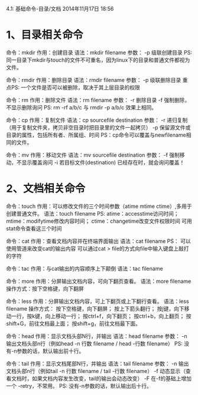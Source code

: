 4.1: 基础命令-目录/文档
2014年11月17日
18:56
 
1、目录相关命令
=============================================
命令：mkdir 
作用：创建目录
语法：mkdir filename
参数：
-p 级联创建目录
PS:
同一目录下mkdir与touch的文件不可重名，因为linux下的目录和普通文件都视为文件。
 
 
命令：rmdir
作用：删除目录
语法：rmdir filename
参数：
-p 级联删除目录
重点PS:
一个文件是否可以被删除，取决于其上层目录的权限
 
 
命令：rm
作用：删除文件
语法：rm filename
参数：
-r 删除目录
-f 强制删除，不显示删除询问
PS: rm -rf a/b/c 与 rmdir -p a/b/c 效果上相同。
 
 
命令：cp 
作用：复制文件
语法：cp sourcefile destination
参数：
-r 递归复制（用于复制文件夹，拷贝非空目录时把目录里的文件一起拷贝）
-p 保留源文件或目录的属性，包括所有者、所属组、时间
PS：cp命令可以覆盖与newfilename相同的文件。
 
 
命令：mv
作用：移动文件
语法：mv sourcefile destination
参数：
-f 强制移动，不显示覆盖询问
-i 若目标文件(destination) 已经存在时，就会询问覆盖！
 
 
2、文档相关命令
===========================================
命令：touch
作用：可以修改文件的三个时间参数（atime mtime ctime）,多用于创建普通文件。
语法：touch filename 
PS:
atime：accesstime访问时间；
mtime：modifytime修改内容时间；
ctime：changetime改变文件权限时间
可用stat命令查看这三个时间
 
 
命令：cat
作用：查看文档内容并在终端界面输出
语法：cat filename
PS：
可以使用管道来改变cat的输出内容
可以通过cat > file的方式向file中输入键盘上敲打的字符
 
 
命令：tac
作用：与cat输出的内容顺序上下颠倒
语法：tac filename
 
 
命令：more 
作用：分屏输出文档内容，可向下翻页查看。
语法：more filename
操作方式：按下空格键，向下翻屏
 
 
命令：less 
作用：分屏输出文档内容，可上下翻页或上下翻行查看。
语法：less filename
操作方式：
按下空格键，向下翻屏；
按上下箭头翻行； 
按j键，向下移动一行，按k键，向上移动一行；
按ctrl+f，向下翻页；
按ctrl+b，向上翻页；
按shift+G，前往文档最上面；
按shift+g，前往文档最下面。
 
 
命令：head
作用：显示文档头部N行，并输出
语法：head filename
参数：
-n 输出文档头部n行（例如head -n 行数 filename / head -行数 filename）
PS:
没有-n参数的话，默认输出前十行。
 
 
命令：tail
作用：显示文档尾部N行，并输出
语法：tail filename
参数：
-n 输出文档头部n行（例如tail -n 行数 filename / tail -行数 filename）
-f 动态显示（查看文档时，如果文档内容发生改变，tail的输出会动态改变）
-F 在-f的基础上增加一个 -retry，不常用。
PS:
没有-n参数的话，默认输出后十行。
